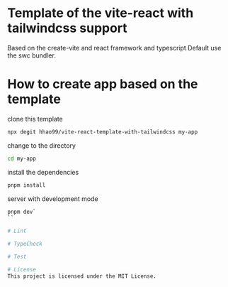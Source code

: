 # Template of the vite-react with tailwindcss support 
Based on the create-vite and react framework and typescript
Default use the swc bundler.

# How to create app based on the template
clone this template
```bash
npx degit hhao99/vite-react-template-with-tailwindcss my-app
```
change to the directory
```bash
cd my-app
```
install the dependencies
```bash 
pnpm install
```
server with development mode
```bash 
pnpm dev`
``

# Lint

# TypeCheck

# Test

# License
This project is licensed under the MIT License.